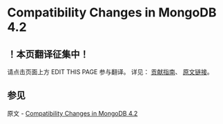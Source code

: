 # Compatibility Changes in MongoDB 4.2

## ！本页翻译征集中！

请点击页面上方 EDIT THIS PAGE 参与翻译。
详见：
[贡献指南]( https://github.com/JinMuInfo/MongoDB-Manual-zh/blob/master/CONTRIBUTING.md )、
[原文链接](  https://docs.mongodb.com/manual/release-notes/4.2-compatibility/  )。

## 参见

原文 - [Compatibility Changes in MongoDB 4.2]( https://docs.mongodb.com/manual/release-notes/4.2-compatibility/ )

